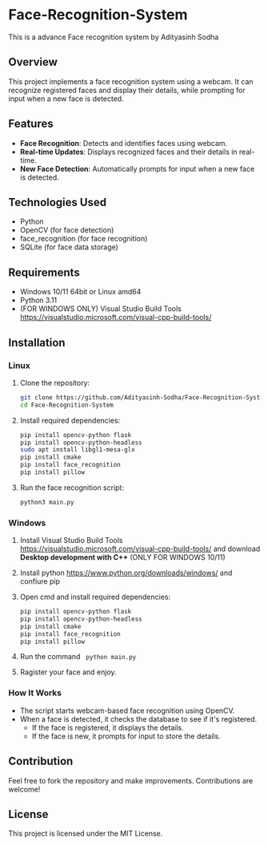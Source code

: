 # Face-Recognition-System
This is a advance Face recognition system by Adityasinh Sodha 

## Overview
This project implements a face recognition system using a webcam. It can recognize registered faces and display their details, while prompting for input when a new face is detected.

## Features
- **Face Recognition**: Detects and identifies faces using webcam.
- **Real-time Updates**: Displays recognized faces and their details in real-time.
- **New Face Detection**: Automatically prompts for input when a new face is detected.

## Technologies Used
- Python
- OpenCV (for face detection)
- face_recognition (for face recognition)
- SQLite (for face data storage)

## Requirements
- Windows 10/11 64bit or Linux amd64
- Python 3.11
- (FOR WINDOWS ONLY) Visual Studio Build Tools https://visualstudio.microsoft.com/visual-cpp-build-tools/

## Installation
### Linux
1. Clone the repository:
    ```bash
    git clone https://github.com/Adityasinh-Sodha/Face-Recognition-System
    cd Face-Recognition-System
    ```   
2. Install required dependencies:
    ```bash
    pip install opencv-python flask
    pip install opencv-python-headless
    sudo apt install libgl1-mesa-glx
    pip install cmake
    pip install face_recognition
    pip install pillow

    ```
3. Run the face recognition script:
    ```bash
    python3 main.py
    ```
### Windows
1. Install Visual Studio Build Tools
   https://visualstudio.microsoft.com/visual-cpp-build-tools/
   and download **Desktop development with C++** (ONLY FOR WINDOWS 10/11)

2. Install python https://www.python.org/downloads/windows/
   and confiure pip

3. Open cmd and install required dependencies:
    ```bash
    pip install opencv-python flask
    pip install opencv-python-headless
    pip install cmake
    pip install face_recognition
    pip install pillow

    ```
4. Run the command ```
   python main.py```
6. Ragister your face and enjoy.

### How It Works
- The script starts webcam-based face recognition using OpenCV.
- When a face is detected, it checks the database to see if it's registered.
    - If the face is registered, it displays the details.
    - If the face is new, it prompts for input to store the details.

## Contribution
Feel free to fork the repository and make improvements. Contributions are welcome!

## License
This project is licensed under the MIT License.
